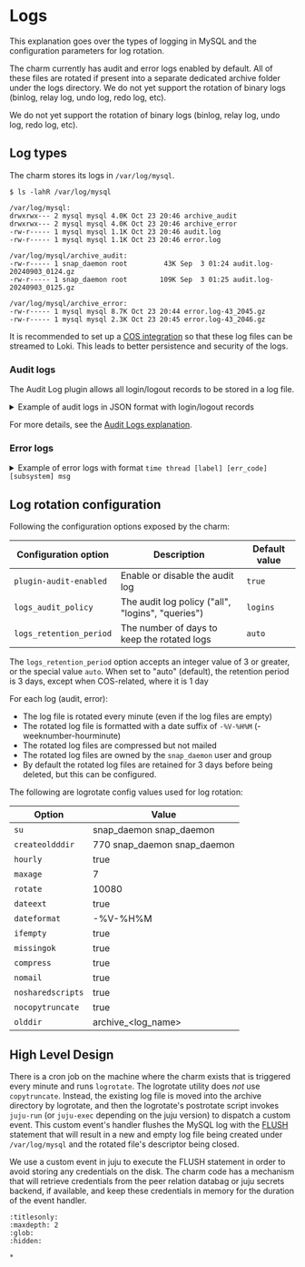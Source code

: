 # Logs

This explanation goes over the types of logging in MySQL and the configuration parameters for log rotation.

The charm currently has audit and error logs enabled by default. All of these files are rotated if present into a separate dedicated archive folder under the logs directory. We do not yet support the rotation of binary logs (binlog, relay log, undo log, redo log, etc).

We do not yet support the rotation of binary logs (binlog, relay log, undo log, redo log, etc).

## Log types

The charm stores its logs in `/var/log/mysql`. 

```shell
$ ls -lahR /var/log/mysql

/var/log/mysql:
drwxrwx--- 2 mysql mysql 4.0K Oct 23 20:46 archive_audit
drwxrwx--- 2 mysql mysql 4.0K Oct 23 20:46 archive_error
-rw-r----- 1 mysql mysql 1.1K Oct 23 20:46 audit.log
-rw-r----- 1 mysql mysql 1.1K Oct 23 20:46 error.log

/var/log/mysql/archive_audit:
-rw-r----- 1 snap_daemon root         43K Sep  3 01:24 audit.log-20240903_0124.gz
-rw-r----- 1 snap_daemon root        109K Sep  3 01:25 audit.log-20240903_0125.gz

/var/log/mysql/archive_error:
-rw-r----- 1 mysql mysql 8.7K Oct 23 20:44 error.log-43_2045.gz
-rw-r----- 1 mysql mysql 2.3K Oct 23 20:45 error.log-43_2046.gz
```

It is recommended to set up a [COS integration] so that these log files can be streamed to Loki. This leads to better persistence and security of the logs.

### Audit logs
The Audit Log plugin allows all login/logout records to be stored in a log file.

<details>
<summary>Example of audit logs in JSON format with login/logout records</summary>

```json
{"audit_record":{"name":"Connect","record":"17_2024-09-03T01:52:14","timestamp":"2024-09-03T01:53:14Z","connection_id":"988","status":1156,"user":"","priv_user":"","os_login":"","proxy_user":"","host":"juju-da2225-8","ip":"10.207.85.214","db":""}}
{"audit_record":{"name":"Connect","record":"18_2024-09-03T01:52:14","timestamp":"2024-09-03T01:53:14Z","connection_id":"989","status":0,"user":"serverconfig","priv_user":"serverconfig","os_login":"","proxy_user":"","host":"juju-da2225-8","ip":"10.207.85.214","db":""}}
{"audit_record":{"name":"Quit","record":"1_2024-09-03T01:53:14","timestamp":"2024-09-03T01:53:14Z","connection_id":"989","status":0,"user":"serverconfig","priv_user":"serverconfig","os_login":"","proxy_user":"","host":"juju-da2225-8","ip":"10.207.85.214","db":""}}
{"audit_record":{"name":"Connect","record":"2_2024-09-03T01:53:14","timestamp":"2024-09-03T01:53:33Z","connection_id":"990","status":1156,"user":"","priv_user":"","os_login":"","proxy_user":"","host":"juju-da2225-8","ip":"10.207.85.214","db":""}}
{"audit_record":{"name":"Connect","record":"3_2024-09-03T01:53:14","timestamp":"2024-09-03T01:53:33Z","connection_id":"991","status":0,"user":"serverconfig","priv_user":"serverconfig","os_login":"","proxy_user":"","host":"juju-da2225-8","ip":"10.207.85.214","db":""}}
{"audit_record":{"name":"Quit","record":"4_2024-09-03T01:53:14","timestamp":"2024-09-03T01:53:33Z","connection_id":"991","status":0,"user":"serverconfig","priv_user":"serverconfig","os_login":"","proxy_user":"","host":"juju-da2225-8","ip":"10.207.85.214","db":""}}
{"audit_record":{"name":"Connect","record":"5_2024-09-03T01:53:14","timestamp":"2024-09-03T01:53:33Z","connection_id":"992","status":0,"user":"clusteradmin","priv_user":"clusteradmin","os_login":"","proxy_user":"","host":"localhost","ip":"","db":""}}
{"audit_record":{"name":"Quit","record":"6_2024-09-03T01:53:14","timestamp":"2024-09-03T01:53:33Z","connection_id":"992","status":0,"user":"clusteradmin","priv_user":"clusteradmin","os_login":"","proxy_user":"","host":"localhost","ip":"","db":""}}
{"audit_record":{"name":"Connect","record":"7_2024-09-03T01:53:14","timestamp":"2024-09-03T01:53:33Z","connection_id":"993","status":1156,"user":"","priv_user":"","os_login":"","proxy_user":"","host":"juju-da2225-8","ip":"10.207.85.214","db":""}}
{"audit_record":{"name":"Connect","record":"8_2024-09-03T01:53:14","timestamp":"2024-09-03T01:53:33Z","connection_id":"994","status":0,"user":"serverconfig","priv_user":"serverconfig","os_login":"","proxy_user":"","host":"juju-da2225-8","ip":"10.207.85.214","db":""}}
```
</details>

For more details, see the [Audit Logs explanation].

### Error logs

<details>
<summary>Example of error logs with format <code>time thread [label] [err_code] [subsystem] msg</code></summary>
```shell
2023-10-24T23:28:07.048728Z mysqld_safe Number of processes running now: 0
2023-10-24T23:28:07.063027Z mysqld_safe mysqld restarted
2023-10-24T23:28:07.472084Z 0 [Warning] [MY-010101] [Server] Insecure configuration for --secure-file-priv: Location is accessible to all OS users. Consider choosing a different directory.
2023-10-24T23:28:07.472149Z 0 [System] [MY-010116] [Server] /snap/charmed-mysql/69/usr/sbin/mysqld (mysqld 8.0.34-0ubuntu0.22.04.1) starting as process 4134
2023-10-24T23:28:07.482044Z 1 [System] [MY-013576] [InnoDB] InnoDB initialization has started.
2023-10-24T23:28:11.219123Z 1 [System] [MY-013577] [InnoDB] InnoDB initialization has ended.
2023-10-24T23:28:11.486308Z 0 [Warning] [MY-010068] [Server] CA certificate ca.pem is self signed.
2023-10-24T23:28:11.487473Z 0 [System] [MY-013602] [Server] Channel mysql_main configured to support TLS. Encrypted connections are now supported for this channel.
2023-10-24T23:28:11.538807Z 0 [System] [MY-011323] [Server] X Plugin ready for connections. Bind-address: '0.0.0.0' port: 33060, socket: /var/snap/charmed-mysql/common/var/run/mysqld/mysqlx.sock
2023-10-24T23:28:11.538957Z 0 [System] [MY-010931] [Server] /snap/charmed-mysql/69/usr/sbin/mysqld: ready for connections. Version: '8.0.34-0ubuntu0.22.04.1'  socket: '/var/snap/charmed-mysql/common/var/run/mysqld/mysqld.sock'  port: 3306  (Ubuntu).
2023-10-24T23:28:17.983851Z 12 [Warning] [MY-010604] [Repl] Neither --relay-log nor --relay-log-index were used; so replication may break when this MySQL server acts as a replica and has his hostname changed!! Please use '--relay-log=juju-9860bb-0-relay-bin' to avoid this problem.
2023-10-24T23:28:17.999093Z 12 [System] [MY-010597] [Repl] 'CHANGE REPLICATION SOURCE TO FOR CHANNEL 'mysqlsh.test' executed'. Previous state source_host='', source_port= 3306, source_log_file='', source_log_pos= 4, source_bind=''. New state source_host='juju-9860bb-0.lxd', source_port= 3306, source_log_file='', source_log_pos= 4, source_bind=''.
2023-10-24T23:28:18.025941Z 15 [Warning] [MY-010897] [Repl] Storing MySQL user name or password information in the connection metadata repository is not secure and is therefore not recommended. Please consider using the USER and PASSWORD connection options for START REPLICA; see the 'START REPLICA Syntax' in the MySQL Manual for more information.
2023-10-24T23:28:18.046893Z 15 [ERROR] [MY-013117] [Repl] Replica I/O for channel 'mysqlsh.test': Fatal error: The replica I/O thread stops because source and replica have equal MySQL server ids; these ids must be different for replication to work (or the --replicate-same-server-id option must be used on replica but this does not always make sense; please check the manual before using it). Error_code: MY-013117
2023-10-24T23:28:18.415923Z 12 [ERROR] [MY-011685] [Repl] Plugin group_replication reported: 'The group_replication_group_name option is mandatory'
2023-10-24T23:28:18.415960Z 12 [ERROR] [MY-011660] [Repl] Plugin group_replication reported: 'Unable to start Group Replication on boot'
2023-10-24T23:28:18.442291Z 12 [System] [MY-010597] [Repl] 'CHANGE REPLICATION SOURCE TO FOR CHANNEL '__mysql_innodb_cluster_creating_cluster__' executed'. Previous state source_host='', source_port= 3306, source_log_file='', source_log_pos= 4, source_bind=''. New state source_host='', source_port= 3306, source_log_file='', source_log_pos= 4, source_bind=''.
2023-10-24T23:28:18.508247Z 12 [System] [MY-010597] [Repl] 'CHANGE REPLICATION SOURCE TO FOR CHANNEL 'group_replication_recovery' executed'. Previous state source_host='', source_port= 3306, source_log_file='', source_log_pos= 4, source_bind=''. New state source_host='', source_port= 3306, source_log_file='', source_log_pos= 4, source_bind=''.
2023-10-24T23:28:18.572495Z 12 [System] [MY-013587] [Repl] Plugin group_replication reported: 'Plugin 'group_replication' is starting.'
2023-10-24T23:28:18.622821Z 20 [System] [MY-010597] [Repl] 'CHANGE REPLICATION SOURCE TO FOR CHANNEL 'group_replication_applier' executed'. Previous state source_host='', source_port= 3306, source_log_file='', source_log_pos= 4, source_bind=''. New state source_host='<NULL>', source_port= 0, source_log_file='', source_log_pos= 4, source_bind=''.
2023-10-24T23:28:18.875230Z 0 [System] [MY-011565] [Repl] Plugin group_replication reported: 'Setting super_read_only=ON.'
2023-10-24T23:28:18.875322Z 0 [System] [MY-013471] [Repl] Plugin group_replication reported: 'Distributed recovery will transfer data using: Incremental recovery from a group donor'
2023-10-24T23:28:18.875561Z 0 [System] [MY-011565] [Repl] Plugin group_replication reported: 'Setting super_read_only=ON.'
2023-10-24T23:28:18.875596Z 0 [System] [MY-011503] [Repl] Plugin group_replication reported: 'Group membership changed to juju-9860bb-0.lxd:3306 on view 16981900988747955:1.'
2023-10-24T23:28:19.176137Z 0 [System] [MY-011490] [Repl] Plugin group_replication reported: 'This server was declared online within the replication group.'
2023-10-24T23:28:19.176342Z 0 [System] [MY-011507] [Repl] Plugin group_replication reported: 'A new primary with address juju-9860bb-0.lxd:3306 was elected. The new primary will execute all previous group transactions before allowing writes.'
2023-10-24T23:28:19.176967Z 31 [System] [MY-011565] [Repl] Plugin group_replication reported: 'Setting super_read_only=ON.'
2023-10-24T23:28:19.179244Z 28 [System] [MY-013731] [Repl] Plugin group_replication reported: 'The member action "mysql_disable_super_read_only_if_primary" for event "AFTER_PRIMARY_ELECTION" with priority "1" will be run.'
2023-10-24T23:28:19.179289Z 28 [System] [MY-011566] [Repl] Plugin group_replication reported: 'Setting super_read_only=OFF.'
2023-10-24T23:28:19.179408Z 28 [System] [MY-013731] [Repl] Plugin group_replication reported: 'The member action "mysql_start_failover_channels_if_primary" for event "AFTER_PRIMARY_ELECTION" with priority "10" will be run.'
2023-10-24T23:28:19.179600Z 31 [System] [MY-011510] [Repl] Plugin group_replication reported: 'This server is working as primary member.'
2023-10-24T23:28:19.875216Z 12 [System] [MY-014010] [Repl] Plugin group_replication reported: 'Plugin 'group_replication' has been started.'                            
```
</details>

## Log rotation configuration

Following the configuration options exposed by the charm:

| Configuration option | Description | Default value |
| --- | --- | --- |
| `plugin-audit-enabled` | Enable or disable the audit log | `true` |
| `logs_audit_policy` | The audit log policy ("all", "logins", "queries") | `logins` |
| `logs_retention_period` | The number of days to keep the rotated logs | `auto` |

The `logs_retention_period` option accepts an integer value of 3 or greater, or the special value
`auto`. When set to "auto" (default), the retention period is 3 days, except when COS-related,
where it is 1 day

For each log (audit, error):

- The log file is rotated every minute (even if the log files are empty)
- The rotated log file is formatted with a date suffix of `-%V-%H%M` (-weeknumber-hourminute)
- The rotated log files are compressed but not mailed
- The rotated log files are owned by the `snap_daemon` user and group
- By default the rotated log files are retained for 3 days before being deleted, but this can be configured.

The following are logrotate config values used for log rotation:

| Option | Value |
| --- | --- |
| `su` | snap_daemon snap_daemon |
| `createoldddir` | 770 snap_daemon snap_daemon |
| `hourly` | true |
| `maxage` | 7 |
| `rotate` | 10080 |
| `dateext` | true |
| `dateformat` | -%V-%H%M |
| `ifempty` | true |
| `missingok` | true |
| `compress` | true |
| `nomail` | true |
| `nosharedscripts` | true |
| `nocopytruncate` | true |
| `olddir` | archive_<log_name> |

## High Level Design

There is a cron job on the machine where the charm exists that is triggered every minute and runs `logrotate`. The logrotate utility does *not* use `copytruncate`. Instead, the existing log file is moved into the archive directory by logrotate, and then the logrotate's postrotate script invokes `juju-run` (or `juju-exec` depending on the juju version) to dispatch a custom event. This custom event's handler flushes the MySQL log with the [FLUSH](https://dev.mysql.com/doc/refman/8.0/en/flush.html) statement that will result in a new and empty log file being created under `/var/log/mysql` and the rotated file's descriptor being closed.

We use a custom event in juju to execute the FLUSH statement in order to avoid storing any credentials on the disk. The charm code has a mechanism that will retrieve credentials from the peer relation databag or juju secrets backend, if available, and keep these credentials in memory for the duration of the event handler.


<!-- LINKS -->

[COS integration]: /how-to/monitoring-cos/enable-monitoring
[Audit Logs explanation]: //explanation/logs/audit-logs


```{toctree}
:titlesonly:
:maxdepth: 2
:glob:
:hidden:

*
```
